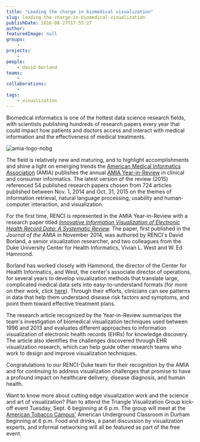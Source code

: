 ```yaml
---
title: "Leading the charge in biomedical visualization"
slug: leading-the-charge-in-biomedical-visualization
publishDate: 2016-08-27T17:55:27
author:
featuredImage: null
groups:
    - 
projects:
    - 
people:
    - david-borland
teams: 
    - 
collaborations:
    - 
tags:
    - visualization
---
```


Biomedical informatics is one of the hottest data science research fields, with scientists publishing hundreds of research papers every year that could impact how patients and doctors access and interact with medical information and the effectiveness of medical treatments.

![amia-logo-nobg](https://renci.org/wp-content/uploads/2016/08/amia-logo-nobg.jpg)

The field is relatively new and maturing, and to highlight accomplishments and shine a light on emerging trends the [American Medical Informatics Association](https://www.amia.org/) (AMIA) publishes the annual [AMIA Year-in-Review](http://jamia.oxfordjournals.org/content/early/2016/07/29/jamia.ocw103) in clinical and consumer informatics. The latest version of the review (2015) referenced 54 published research papers chosen from 724 articles published between Nov. 1, 2014 and Oct. 31, 2015 on the themes of information retrieval, natural language processing, usability and human-computer interaction, and visualization.

For the first time, RENCI is represented in the AMIA Year-in-Review with a research paper titled _[Innovative Information Visualization of Electronic Health Record Data: A Systematic Review](http://jamia.oxfordjournals.org/content/early/2014/11/07/amiajnl-2014-002955)._ The paper, first published in the _Journal of the AMIA_ in November 2014, was authored by RENCI's David Borland, a senior visualization researcher, and two colleagues from the Duke University Center for Health Informatics, Vivian L. West and W. Ed Hammond.

Borland has worked closely with Hammond, the director of the Center for Health Informatics, and West, the center's associate director of operations, for several years to develop visualization methods that translate large, complicated medical data sets into easy-to-understand formats (for more on their work, click [here](https://renci.org/news/data-visualization-to-fine-tune-healthcare/)). Through their efforts, clinicians can see patterns in data that help them understand disease risk factors and symptoms, and point them toward effective treatment plans.

The research article recognized by the Year-in-Review summarizes the team's investigation of biomedical visualization techniques used between 1996 and 2013 and evaluates different approaches to information visualization of electronic health records (EHRs) for knowledge discovery. The article also identifies the challenges discovered through EHR visualization research, which can help guide other research teams who work to design and improve visualization techniques.

Congratulations to our RENCI-Duke team for their recognition by the AMIA and for continuing to address visualization challenges that promise to have a profound impact on healthcare delivery, disease diagnosis, and human health.

Want to know more about cutting edge visualization work and the science and art of visualization? Plan to attend the Triangle Visualization Group kick-off event Tuesday, Sept. 6 beginning at 6 p.m. The group will meet at the [American Tobacco Campus'](https://americantobaccocampus.com/) American Underground Classroom in Durham beginning at 6 p.m. Food and drinks, a panel discussion by visualization experts, and informal networking will all be featured as part of the free event.

<!-- _-Karen Green_ -->

<!-- AddThis Advanced Settings generic via filter on the_content --><!-- AddThis Share Buttons generic via filter on the_content -->
